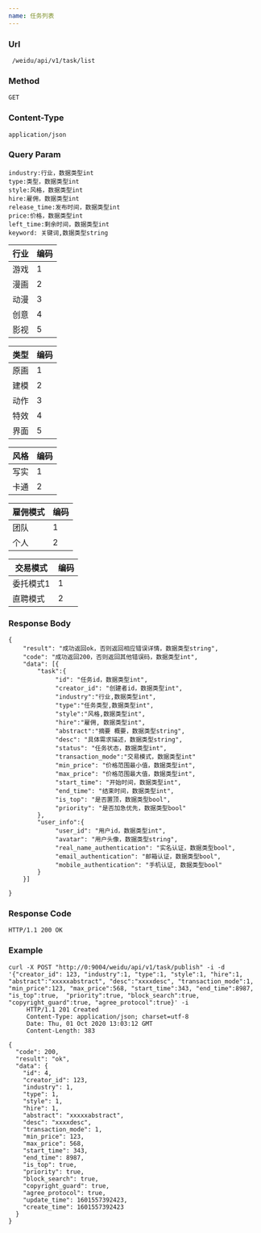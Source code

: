 ```yaml
---
name: 任务列表
---
```

    
### Url
     /weidu/api/v1/task/list
    
### Method
    GET

### Content-Type
    application/json      

### Query Param
    industry:行业，数据类型int
    type:类型，数据类型int
    style:风格，数据类型int
    hire:雇佣，数据类型int
    release_time:发布时间，数据类型int
    price:价格，数据类型int
    left_time:剩余时间，数据类型int
    keyword: 关键词,数据类型string



| 行业 | 编码 |
|---|---|
|   游戏|     1 |
|   漫画|      2 |
|   动漫|      3 |
|   创意 |     4   |
|   影视 |     5   |

| 类型 | 编码 |
|---|---|
|   原画|     1 |
|   建模|      2 |
|   动作|      3 |
|   特效 |     4   |
|   界面 |     5   |


| 风格 | 编码 |
|---|---|
|   写实|     1 |
|   卡通|      2 |

| 雇佣模式 | 编码 |
|---|---|
|   团队|     1 |
|   个人|      2 |


| 交易模式 | 编码 |
|---|---|
|   委托模式1|     1 |
|   直聘模式|      2 |


### Response Body
    {
        "result": "成功返回ok，否则返回相应错误详情，数据类型string",
        "code": "成功返回200，否则返回其他错误码，数据类型int",
        "data": [{
            "task":{
                 "id": "任务id，数据类型int",
                 "creator_id": "创建者id，数据类型int",
                 "industry":"行业,数据类型int",
                 "type":"任务类型,数据类型int",
                 "style":"风格,数据类型int",
                 "hire":"雇佣, 数据类型int",
                 "abstract":"摘要 概要，数据类型string",
                 "desc": "具体需求描述，数据类型string",
                 "status": "任务状态，数据类型int",
                 "transaction_mode":"交易模式，数据类型int"
                 "min_price": "价格范围最小值，数据类型int",
                 "max_price": "价格范围最大值，数据类型int",
                 "start_time": "开始时间，数据类型int",
                 "end_time": "结束时间，数据类型int",
                 "is_top": "是否置顶，数据类型bool",
                 "priority": "是否加急优先，数据类型bool"
            },
            "user_info":{
                 "user_id": "用户id，数据类型int", 
                 "avatar": "用户头像，数据类型string",
                 "real_name_authentication": "实名认证，数据类型bool",
                 "email_authentication": "邮箱认证，数据类型bool",
                 "mobile_authentication": "手机认证, 数据类型bool"
            }
        }]

    }

### Response Code
    HTTP/1.1 200 OK

### Example

    curl -X POST "http://0:9004/weidu/api/v1/task/publish" -i -d '{"creator_id": 123, "industry":1, "type":1, "style":1, "hire":1, "abstract":"xxxxxabstract", "desc":"xxxxdesc", "transaction_mode":1, "min_price":123, "max_price":568, "start_time":343, "end_time":8987, "is_top":true,  "priority":true, "block_search":true, "copyright_guard":true, "agree_protocol":true}' -i
         HTTP/1.1 201 Created
         Content-Type: application/json; charset=utf-8
         Date: Thu, 01 Oct 2020 13:03:12 GMT
         Content-Length: 383

    {
      "code": 200,
      "result": "ok",
      "data": {
        "id": 4,
        "creator_id": 123,
        "industry": 1,
        "type": 1,
        "style": 1,
        "hire": 1,
        "abstract": "xxxxxabstract",
        "desc": "xxxxdesc",
        "transaction_mode": 1,
        "min_price": 123,
        "max_price": 568,
        "start_time": 343,
        "end_time": 8987,
        "is_top": true,
        "priority": true,
        "block_search": true,
        "copyright_guard": true,
        "agree_protocol": true,
        "update_time": 1601557392423,
        "create_time": 1601557392423
      }
    }

